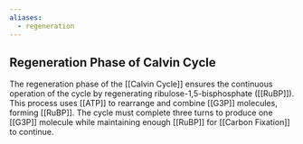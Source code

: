```yaml
---
aliases:
  - regeneration
---
```


## Regeneration Phase of Calvin Cycle  
The regeneration phase of the [[Calvin Cycle]] ensures the continuous operation of the cycle by regenerating ribulose-1,5-bisphosphate ([[RuBP]]). This process uses [[ATP]] to rearrange and combine [[G3P]] molecules, forming [[RuBP]]. The cycle must complete three turns to produce one [[G3P]] molecule while maintaining enough [[RuBP]] for [[Carbon Fixation]] to continue.